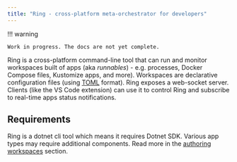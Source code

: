 ```yaml
---
title: "Ring - cross-platform meta-orchestrator for developers"
---
```


!!! warning

    Work in progress. The docs are not yet complete.

Ring is a cross-platform command-line tool that can run and monitor workspaces built of apps (aka *runnables*) - e.g. processes, Docker Compose files,
Kustomize apps, and more). Workspaces are declarative configuration files (using [TOML](https://github.com/toml-lang/toml) format).
Ring exposes a web-socket server. Clients (like the VS Code extension) can use it to control Ring and subscribe to real-time apps status notifications.

## Requirements

Ring is a dotnet cli tool which means it requires Dotnet SDK. Various app types may require additional components.
Read more in the [authoring workspaces](authoring-workspaces.md) section.
